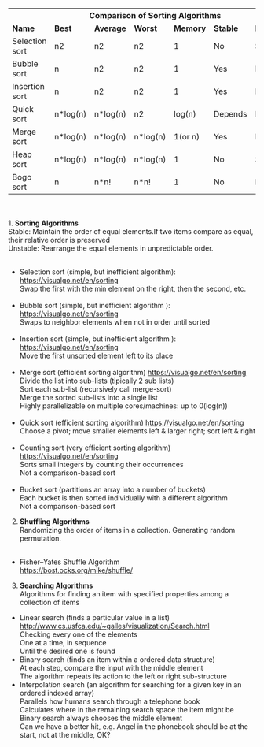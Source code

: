 <table>
<tbody>
<tr>
<th colspan="7">
Comparison of Sorting Algorithms 
</th>
</tr>
<tr>
<td><b>Name</b></td>
<td><b>Best</b></td>
<td><b>Average</b></td>
<td><b>Worst</b></td>
<td><b>Memory</b></td>
<td><b>Stable</b></td>
<td><b>Method</b></td>
</tr>

<tr>
<td>Selection sort</td>
<td>n2</td>
<td>n2</td>
<td>n2</td>
<td>1</td>
<td>No</td>
<td>Selection</td>
</tr>

<tr>
<td>Bubble sort</td>
<td>n</td>
<td>n2</td>
<td>n2</td>
<td>1</td>
<td>Yes</td>
<td>Exchanging</td>
</tr>

<tr>
<td>Insertion sort</td>
<td>n</td>
<td>n2</td>
<td>n2</td>
<td>1</td>
<td>Yes</td>
<td>Insertion</td>
</tr>

<tr>
<td>Quick sort</td>
<td>n*log(n)</td>
<td>n*log(n)</td>
<td>n2</td>
<td>log(n)</td>
<td>Depends</td>
<td>Partitioning</td>
</tr>

<tr>
<td>Merge sort</td>
<td>n*log(n)</td>
<td>n*log(n)</td>
<td>n*log(n)</td>
<td>1(or n)</td>
<td>Yes</td>
<td>Merging</td>
</tr>

<tr>
<td>Heap sort</td>
<td>n*log(n)</td>
<td>n*log(n)</td>
<td>n*log(n)</td>
<td>1</td>
<td>No</td>
<td>Selection</td>
</tr>

<tr>
<td>Bogo sort</td>
<td>n</td>
<td>n*n!</td>
<td>n*n!</td>
<td>1</td>
<td>No</td>
<td>Luck</td>
</tr>

</tbody>
</table>
<br/><br/>
1. <b>Sorting Algorithms</b><br/>
Stable: Maintain the order of equal elements.If two items compare as equal, their relative order is preserved<br/>
Unstable: Rearrange the equal elements in unpredictable order.<br/><br/>

- Selection sort (simple, but inefficient algorithm): https://visualgo.net/en/sorting<br/>
Swap the first with the min element on the right, then the second, etc.<br/><br/>
- Bubble sort (simple, but inefficient algorithm ): https://visualgo.net/en/sorting<br/>
Swaps to neighbor elements when not in order until sorted<br/><br/>
- Insertion sort (simple, but inefficient algorithm ): https://visualgo.net/en/sorting <br/>
Move the first unsorted element left to its place<br/><br/>
- Merge sort (efficient sorting algorithm) https://visualgo.net/en/sorting<br/>
Divide the list into sub-lists (tipically 2 sub lists)<br/>
Sort each sub-list (recursively call merge-sort)<br/>
Merge the sorted sub-lists into a single list<br/>
Highly parallelizable on multiple cores/machines: up to 0(log(n))<br/><br/>
- Quick sort (efficient sorting algorithm) https://visualgo.net/en/sorting<br/>
Choose a pivot; move smaller elements left & larger right; sort left & right<br/><br/>
- Counting sort (very efficient sorting algorithm) https://visualgo.net/en/sorting<br/>
Sorts small integers by counting their occurrences<br/>
Not a comparison-based sort<br/><br/>
- Bucket sort (partitions an array into a number of buckets)<br/>
Each bucket is then sorted individually with a different algorithm<br/>
Not a comparison-based sort<br/>

2. <b>Shuffling Algorithms</b><br/>
Randomizing the order of items in a collection. Generating random permutation.<br/><br/>

- Fisher–Yates Shuffle Algorithm<br/>
https://bost.ocks.org/mike/shuffle/<br/>

3. <b>Searching Algorithms</b><br/>
Algorithms for finding an item with specified properties among a collection of items<br/>

- Linear search (finds a particular value in a list) http://www.cs.usfca.edu/~galles/visualization/Search.html<br/>
Checking every one of the elements<br/>
One at a time, in sequence<br/>
Until the desired one is found<br/>
- Binary search (finds an item within a ordered data structure)<br/>
At each step, compare the input with the middle element<br/>
The algorithm repeats its action to the left or right sub-structure<br/>
-  Interpolation search (an algorithm for searching for a given key in an ordered indexed array)<br/>
Parallels how humans search through a telephone book<br/>
Calculates where in the remaining search space the item might be<br/>
Binary search always chooses the middle element<br/>
Can we have a better hit, e.g. Angel in the phonebook should be at the start, not at the middle, OK?<br/><br/>
